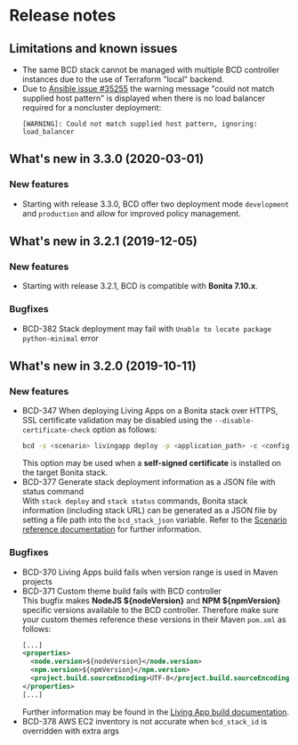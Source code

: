 # Release notes

## Limitations and known issues

* The same BCD stack cannot be managed with multiple BCD controller instances due to the use of Terraform "local" backend.
* Due to [Ansible issue #35255](https://github.com/ansible/ansible/issues/35255) the warning message "could not match supplied host pattern" is displayed when there is no load balancer required for a noncluster deployment:
  ```
  [WARNING]: Could not match supplied host pattern, ignoring: load_balancer
  ```


## What's new in 3.3.0 (2020-03-01)

### New features

* Starting with release 3.3.0, BCD offer two deployment mode `development` and `production` and allow for improved policy management.

## What's new in 3.2.1 (2019-12-05)

### New features

* Starting with release 3.2.1, BCD is compatible with **Bonita 7.10.x**.

### Bugfixes

* BCD-382 Stack deployment may fail with `Unable to locate package python-minimal` error


## What's new in 3.2.0 (2019-10-11)

### New features

* BCD-347 When deploying Living Apps on a Bonita stack over HTTPS, SSL certificate validation may be disabled using the `--disable-certificate-check` option as follows:
  ```bash
  bcd -s <scenario> livingapp deploy -p <application_path> -c <configuration_path> --disable-certificate-check
  ```
  This option may be used when a **self-signed certificate** is installed on the target Bonita stack.
* BCD-377 Generate stack deployment information as a JSON file with status command  
  With `stack deploy` and `stack status` commands, Bonita stack information (including stack URL) can be generated as a JSON file by setting a file path into the `bcd_stack_json` variable. Refer to the [Scenario reference documentation](https://documentation.bonitasoft.com/bcd/${varVersion}/scenarios#toc0) for further information.

### Bugfixes

* BCD-370 Living Apps build fails when version range is used in Maven projects
* BCD-371 Custom theme build fails with BCD controller  
  This bugfix makes **NodeJS ${nodeVersion}** and **NPM ${npmVersion}** specific versions available to the BCD controller. Therefore make sure your custom themes reference these versions in their Maven `pom.xml` as follows:
  ```xml
  [...]
  <properties>
    <node.version>${nodeVersion}</node.version>
    <npm.version>${npmVersion}</npm.version>
    <project.build.sourceEncoding>UTF-8</project.build.sourceEncoding>
  </properties>
  [...]
  ```
  Further information may be found in the [Living App build documentation](https://documentation.bonitasoft.com/bcd/${varVersion}/livingapp_build#toc1).
* BCD-378 AWS EC2 inventory is not accurate when `bcd_stack_id` is overridden with extra args
